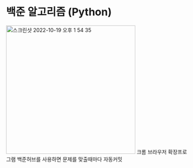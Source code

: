 # 백준 알고리즘 (Python)
<img width="351" alt="스크린샷 2022-10-19 오후 1 54 35" src="https://user-images.githubusercontent.com/101509164/196600914-8655db8a-840c-47af-bc33-91d45fd91cb5.png">
크롬 브라우저 확장프로그램 백준허브를 사용하면 문제를 맞출때마다 자동커밋
